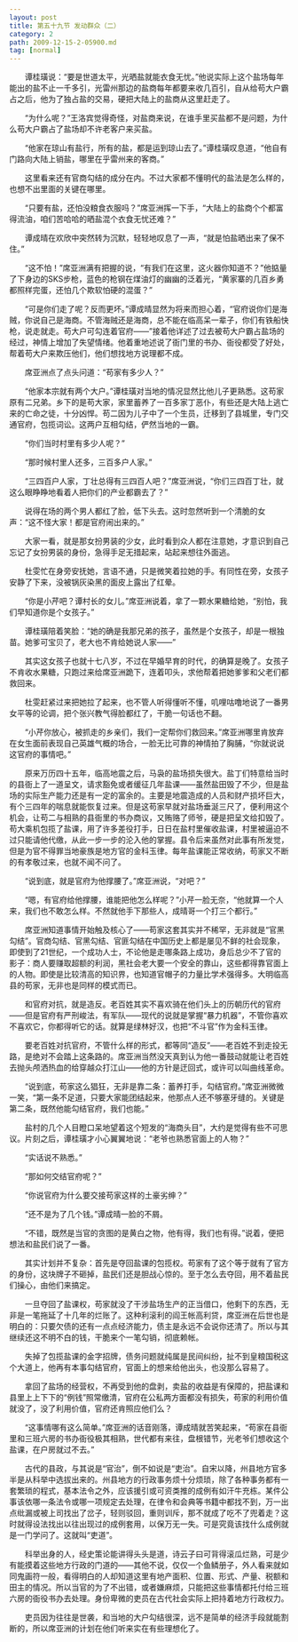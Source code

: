 ```yaml
---
layout: post
title: 第五十九节 发动群众（二）
category: 2
path: 2009-12-15-2-05900.md
tag: [normal]
---
```


　　谭桂璜说：“要是世道太平，光晒盐就能衣食无忧。”他说实际上这个盐场每年能出的盐不止一千多引，光雷州那边的盐商每年都要来收几百引，自从给苟大户霸占之后，他为了独占盐的交易，硬把大陆上的盐商从这里赶走了。

　　“为什么呢？”王洛宾觉得奇怪，对盐商来说，在谁手里买盐都不是问题，为什么苟大户霸占了盐场却不许老客户来买盐。

　　“他家在琼山有盐行，所有的盐，都是运到琼山去了。”谭桂璜叹息道，“他自有门路向大陆上销盐，哪里在乎雷州来的客商。”

　　这里看来还有官商勾结的成分在内。不过大家都不懂明代的盐法是怎么样的，也想不出里面的关键在哪里。

　　“只要有盐，还怕没粮食衣服吗？”席亚洲挥一下手，“大陆上的盐商个个都富得流油，咱们苦哈哈的晒盐混个衣食无忧还难？”

　　谭成晴在欢欣中突然转为沉默，轻轻地叹息了一声，“就是怕盐晒出来了保不住。”

　　“这不怕！”席亚洲满有把握的说，“有我们在这里，这火器你知道不？”他掂量了下身边的SKS步枪，蓝色的枪钢在煤油灯的幽幽的泛着光，“黄家寨的几百乡勇都照样完蛋，还怕几个欺软怕硬的混蛋？”

　　“可是你们走了呢？反而更坏。”谭成晴显然为将来而担心着，“官府说你们是海贼，你说自己是海商。不管海贼还是海商，总不能在临高呆一辈子，你们有铁船快枪，说走就走。苟大户可勾连着官府——”接着他详述了过去被苟大户霸占盐场的经过，神情上增加了失望情绪。他着重地述说了衙门里的书办、衙役都受了好处，帮着苟大户来欺压他们，他们想找地方说理都不成。

　　席亚洲点了点头问道：“苟家有多少人？”

　　“他家本宗就有两个大户。”谭桂璜对当地的情况显然比他儿子更熟悉。这苟家原有二兄弟。乡下的是苟大家，家里蓄养了一百多家丁恶仆，有些还是大陆上逃亡来的亡命之徒，十分凶悍。苟二因为儿子中了一个生员，迁移到了县城里，专门交通官府，包揽词讼。这两户互相勾结，俨然当地的一霸。

　　“你们当时村里有多少人呢？”

　　“那时候村里人还多，三百多户人家。”

　　“三四百户人家，丁壮总得有三四百人吧？”席亚洲说，“你们三四百丁壮，就这么眼睁睁地看着人把你们的产业都霸去了？”

　　说得在场的两个男人都红了脸，低下头去。这时忽然听到一个清脆的女声：“这不怪大家！都是官府闹出来的。”

　　大家一看，就是那女扮男装的少女，此时看到众人都在注意她，才意识到自己忘记了女扮男装的身份，急得手足无措起来，站起来想往外面逃。

　　杜雯忙在身旁安抚她，言语不通，只是微笑着拉她的手。有同性在旁，女孩子安静了下来，没被锅灰染黑的面皮上露出了红晕。

　　“你是小芹吧？谭村长的女儿。”席亚洲说着，拿了一颗水果糖给她，“别怕，我们早知道你是个女孩子。”

　　谭桂璜陪着笑脸：“她的确是我那兄弟的孩子，虽然是个女孩子，却是一根独苗。她爹可宝贝了，老大也不肯给她说人家——”

　　其实这女孩子也就十七八岁，不过在早婚早育的时代，的确算是晚了。女孩子不肯收水果糖，只跑过来给席亚洲跪下，连着叩头，求他帮着把她爹爹和父老们都救回来。

　　杜雯赶紧过来把她拉了起来，也不管人听得懂听不懂，叽哩咕噜地说了一番男女平等的论调，把个张兴教气得脸都红了，干脆一句话也不翻。

　　“小芹你放心，被抓走的乡亲们，我们一定帮你们救回来。”席亚洲哪里肯放弃在女生面前表现自己英雄气概的场合，一脸无比可靠的神情拍了胸脯，“你就说说这官府的事情吧。”

　　原来万历四十五年，临高地震之后，马袅的盐场损失很大。盐丁们特意给当时的县衙上了一道呈文，请求豁免或者缓征几年盐课——虽然盐田毁了不少，但是盐场的实际生产能力还是有一定的富余的。主要是地震造成的人员和财产损坏巨大，有个三四年的喘息就能恢复过来。但是这苟家早就对盐场垂涎三尺了，便利用这个机会，让苟二与相熟的县衙里的书办商议，又贿赂了师爷，硬是把呈文给扣毁了。苟大乘机包揽了盐课，用了许多差役打手，日日在盐村里催收盐课，村里被逼迫不过只能请他代缴，从此一步一步的沦入他的掌握。县令后来虽然对此事有所发觉，但是为官不得罪当地豪族是地方官的金科玉律。每年盐课能正常收纳，苟家又不断的有孝敬过来，也就不闻不问了。

　　“说到底，就是官府为他撑腰了。”席亚洲说，“对吧？”

　　“嗯，有官府给他撑腰，谁能把他怎么样呢？”小芹一脸无奈，“他就算一个人来，我们也不敢怎么样。不然就他手下那些人，成晴哥一个打三个都行。”

　　席亚洲知道事情开始触及核心了——苟家这套其实并不稀罕，无非就是“官黑勾结”。官商勾结、官黑勾结、官匪勾结在中国历史上都是屡见不鲜的社会现象，即使到了21世纪，一个成功人士，不论他是走哪条路上成功，身后总少不了官的影子：商人要赚取超额的利润，黑社会老大要一个安全的靠山，这些都得靠官面上的人物。即使是比较清高的知识界，也知道官帽子的力量比学术强得多。大明临高县的苟家，无非也是同样的模式而已。

　　和官府对抗，就是造反。老百姓其实不喜欢骑在他们头上的历朝历代的官府——但是官府有严刑峻法，有军队——现代的说就是掌握“暴力机器”，不管你喜欢不喜欢它，你都得听它的话。就算是绿林好汉，也把“不斗官”作为金科玉律。

　　要老百姓对抗官府，不管什么样的形式，都等同“造反”——老百姓不到走投无路，是绝对不会踏上这条路的。席亚洲当然没天真到认为他一番鼓动就能让老百姓去抛头颅洒热血的给穿越众打江山——他的方针是迂回式，或许可以叫曲线革命。

　　“说到底，苟家这么猖狂，无非是靠二条：蓄养打手，勾结官府。”席亚洲微微一笑，“第一条不足道，只要大家能团结起来，他那点人还不够塞牙缝的。关键是第二条，既然他能勾结官府，我们也能。”

　　盐村的几个人目瞪口呆地望着这个短发的“海商头目”，大约是觉得有些不可思议。片刻之后，谭桂璜才小心翼翼地说：“老爷也熟悉官面上的人物？”

　　“实话说不熟悉。”

　　“那如何交结官府呢？”

　　“你说官府为什么要交接苟家这样的土豪劣绅？”

　　“还不是为了几个钱。”谭成晴一脸的不屑。

　　“不错，既然是当官的贪图的是黄白之物，他有得，我们也有得。”说着，便把想法和盐民们说了一番。

　　其实计划并不复杂：首先是夺回盐课的包揽权。苟家有了这个等于就有了官方的身份，这块牌子不砸掉，盐民们还是胆战心惊的。至于怎么去夺回，用不着盐民们操心，由他们来搞定。

　　一旦夺回了盐课权，苟家就没了干涉盐场生产的正当借口，他剩下的东西，无非是一笔拖延了十几年的烂账了。这种利滚利的阎王帐高利贷，席亚洲在后世也是明白的：只要欠债的还有一点点经济能力，债主是永远不会说你还清了。所以与其继续还这不明不白的钱，干脆来个一笔勾销，彻底赖帐。

　　失掉了包揽盐课的金字招牌，债务问题就纯属是民间纠纷，扯不到皇粮国税这个大道上，他再有本事勾结官府，官面上的想来给他出头，也没那么容易了。

　　拿回了盐场的经营权，不再受到他的盘剥，卖盐的收益是有保障的，把盐课和县里上上下下的“例钱”照常缴清，官府在公私两方面都没有损失，苟家的利用价值就没了，没了利用价值，官府还肯照应他们么？

　　“这事情哪有这么简单。”席亚洲的话音刚落，谭成晴就苦笑起来，“苟家在县衙里和三班六房的书办衙役极其相熟，世代都有来往，盘根错节，光老爷们想收这个盐课，在户房就过不去。”

　　古代的县政，与其说是“官治”，倒不如说是“吏治”。自宋以降，州县地方官多半是从科举中选拔出来的。州县地方的行政事务烦十分烦琐，除了各种事务都有一套繁琐的程式，基本法令之外，应该援引或可资类推的成例有如汗牛充栋。某件公事该依哪一条法令或哪一项规定去处理，在律令和会典等书籍中都找不到，万一出点纰漏或被上司找出了岔子，轻则驳回，重则训斥，那不就成了吃不了兜着走？这时就得设法找出以往出现过的成例套用，以保万无一失。可是究竟该找什么成例就是一门学问了。这就叫“吏道”。

　　科举出身的人，经史策论能讲得头头是道，诗云子曰可背得滚瓜烂熟，可是少有能摸着这些地方行政的门道的——其他不说，仅仅一个鱼鳞册子，外人看来就如同鬼画符一般，看得明白的人却知道这里有地产面积、位置、形式、产量、税额和田主的情况。所以当官的为了不出错，或者嫌麻烦，只能把这些事情都托付给三班六房的衙役书办去处理。身份卑微的吏员在古代社会实际上把持着地方行政权力。

　　吏员因为往往是世袭，和当地的大户勾结很深，远不是简单的经济手段就能割断的，所以席亚洲的计划在他们听来实在有些理想化了。

